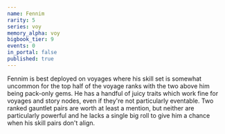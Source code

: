 ```yaml
---
name: Fennim
rarity: 5
series: voy
memory_alpha: voy
bigbook_tier: 9
events: 0
in_portal: false
published: true
---
```


Fennim is best deployed on voyages where his skill set is somewhat uncommon for the top half of the voyage ranks with the two above him being pack-only gems. He has a handful of juicy traits which work fine for voyages and story nodes, even if they're not particularly eventable. Two ranked gauntlet pairs are worth at least a mention, but neither are particularly powerful and he lacks a single big roll to give him a chance when his skill pairs don't align.
